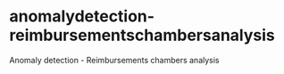 # anomalydetection-reimbursementschambersanalysis
Anomaly detection - Reimbursements chambers analysis
